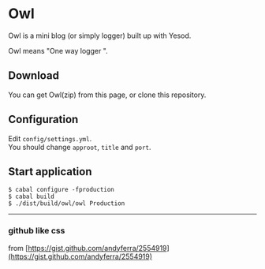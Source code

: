 # Owl

Owl is a mini blog (or simply logger) built up with Yesod.

Owl means "One way logger ".

## Download

You can get Owl(zip) from this page, or clone this repository.

## Configuration

Edit `config/settings.yml`.  
You should change `approot`, `title` and `port`.

## Start application

    $ cabal configure -fproduction
    $ cabal build
    $ ./dist/build/owl/owl Production

----

### github like css

from [https://gist.github.com/andyferra/2554919](https://gist.github.com/andyferra/2554919)
